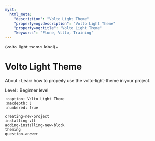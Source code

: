 ```yaml
---
myst:
  html_meta:
    "description": "Volto Light Theme"
    "property=og:description": "Volto Light Theme"
    "property=og:title": "Volto Light Theme"
    "keywords": "Plone, Volto, Training"
---
```


(volto-light-theme-label)=

# Volto Light Theme

About
: Learn how to properly use the volto-light-theme in your project.

Level
: Beginner level


```{toctree}
:caption: Volto Light Theme
:maxdepth: 1
:numbered: true

creating-new-project
installing-vlt
adding-installing-new-block
theming
question-answer

```